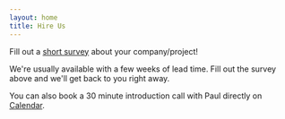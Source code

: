 ```yaml
---
layout: home
title: Hire Us
---
```


Fill out a [short survey](https://forms.gle/jcmVSuxfzt6MBbuA8) about your
company/project!

We're usually available with a few weeks of lead time.  Fill out the survey above and we'll get back to you
right away.

You can also book a 30 minute introduction call with Paul directly on
[Calendar](https://zcal.com/pxue/invite).
